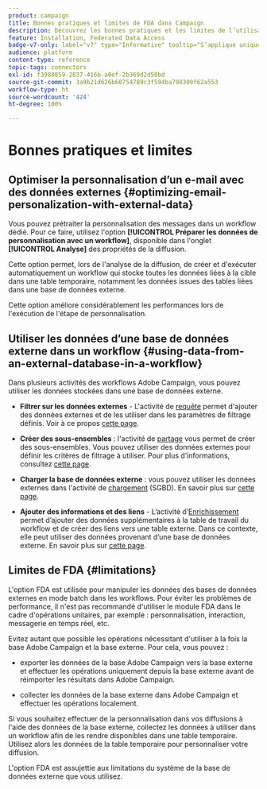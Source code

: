 ```yaml
---
product: campaign
title: Bonnes pratiques et limites de FDA dans Campaign
description: Découvrez les bonnes pratiques et les limites de l’utilisation d’une base de données externe (FDA)
feature: Installation, Federated Data Access
badge-v7-only: label="v7" type="Informative" tooltip="S’applique uniquement à Campaign Classic v7"
audience: platform
content-type: reference
topic-tags: connectors
exl-id: f3980859-2837-416b-a0ef-2b369d2d50bd
source-git-commit: 3a9b21d626b60754789c3f594ba798309f62a553
workflow-type: ht
source-wordcount: '424'
ht-degree: 100%

---
```


# Bonnes pratiques et limites



## Optimiser la personnalisation d’un e-mail avec des données externes {#optimizing-email-personalization-with-external-data}

Vous pouvez prétraiter la personnalisation des messages dans un workflow dédié. Pour ce faire, utilisez l&#39;option **[!UICONTROL Préparer les données de personnalisation avec un workflow]**, disponible dans l&#39;onglet **[!UICONTROL Analyse]** des propriétés de la diffusion.

Cette option permet, lors de l&#39;analyse de la diffusion, de créer et d&#39;exécuter automatiquement un workflow qui stocke toutes les données liées à la cible dans une table temporaire, notamment les données issues des tables liées dans une base de données externe.

Cette option améliore considérablement les performances lors de l&#39;exécution de l&#39;étape de personnalisation.

## Utiliser les données d’une base de données externe dans un workflow {#using-data-from-an-external-database-in-a-workflow}

Dans plusieurs activités des workflows Adobe Campaign, vous pouvez utiliser les données stockées dans une base de données externe.

* **Filtrer sur les données externes** - L&#39;activité de [requête](../../workflow/using/targeting-data.md#selecting-data) permet d&#39;ajouter des données externes et de les utiliser dans les paramètres de filtrage définis. Voir à ce propos [cette page](../../workflow/using/targeting-data.md#selecting-data).

* **Créer des sous-ensembles** : l&#39;activité de [partage](../../workflow/using/split.md) vous permet de créer des sous-ensembles. Vous pouvez utiliser des données externes pour définir les critères de filtrage à utiliser. Pour plus d’informations, consultez [cette page](../../workflow/using/split.md).

* **Charger la base de données externe** : vous pouvez utiliser les données externes dans l&#39;activité de [chargement](../../workflow/using/data-loading--rdbms-.md) (SGBD). En savoir plus sur [cette page](../../workflow/using/data-loading--rdbms-.md).

* **Ajouter des informations et des liens** - L’activité d’[Enrichissement](../../workflow/using/enrichment.md) permet d’ajouter des données supplémentaires à la table de travail du workflow et de créer des liens vers une table externe. Dans ce contexte, elle peut utiliser des données provenant d’une base de données externe. En savoir plus sur [cette page](../../workflow/using/enrichment.md).

## Limites de FDA {#limitations}

L&#39;option FDA est utilisée pour manipuler les données des bases de données externes en mode batch dans les workflows. Pour éviter les problèmes de performance, il n&#39;est pas recommandé d&#39;utiliser le module FDA dans le cadre d&#39;opérations unitaires, par exemple : personnalisation, interaction, messagerie en temps réel, etc.

Evitez autant que possible les opérations nécessitant d&#39;utiliser à la fois la base Adobe Campaign et la base externe. Pour cela, vous pouvez :

* exporter les données de la base Adobe Campaign vers la base externe et effectuer les opérations uniquement depuis la base externe avant de réimporter les résultats dans Adobe Campaign.

* collecter les données de la base externe dans Adobe Campaign et effectuer les opérations localement.

Si vous souhaitez effectuer de la personnalisation dans vos diffusions à l&#39;aide des données de la base externe, collectez les données à utiliser dans un workflow afin de les rendre disponibles dans une table temporaire. Utilisez alors les données de la table temporaire pour personnaliser votre diffusion.

L&#39;option FDA est assujettie aux limitations du système de la base de données externe que vous utilisez.
